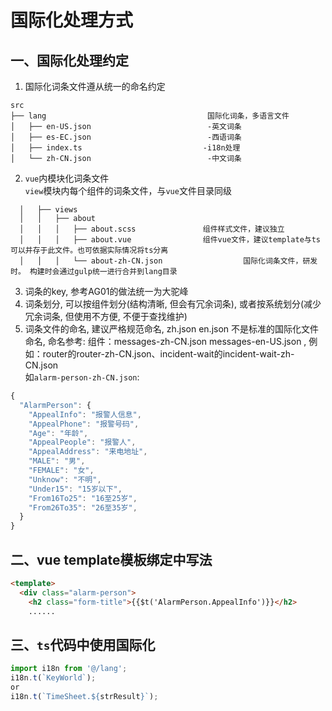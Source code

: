 # 国际化处理方式  

## 一、国际化处理约定  
1. 国际化词条文件遵从统一的命名约定  
```  
src  
├── lang                                    国际化词条，多语言文件
│   ├── en-US.json                          -英文词条
│   ├── es-EC.json                          -西语词条
│   ├── index.ts                           -i18n处理
│   └── zh-CN.json                          -中文词条  
```

2. `vue`内模块化词条文件    
`view`模块内每个组件的词条文件，与`vue`文件目录同级  
```  
  │   ├── views                            
  │   │   ├── about
  │   │   │   ├── about.scss               组件样式文件，建议独立
  │   │   │   ├── about.vue                组件vue文件，建议template与ts可以并存于此文件。也可依据实际情况将ts分离
  │   │   │   └── about-zh-CN.json                  国际化词条文件，研发时。 构建时会通过gulp统一进行合并到lang目录   

  ```   

3. 词条的key, 参考AG01的做法统一为大驼峰
4. 词条划分, 可以按组件划分(结构清晰, 但会有冗余词条), 或者按系统划分(减少冗余词条, 但使用不方便, 不便于查找维护)
5. 词条文件的命名, 建议严格规范命名, zh.json  en.json 不是标准的国际化文件命名, 
命名参考: 
组件：messages-zh-CN.json  messages-en-US.json , 例如：router的router-zh-CN.json、incident-wait的incident-wait-zh-CN.json    
如`alarm-person-zh-CN.json`:  
```  js
{
  "AlarmPerson": {
    "AppealInfo": "报警人信息",
    "AppealPhone": "报警号码",
    "Age": "年龄",
    "AppealPeople": "报警人",
    "AppealAddress": "来电地址",
    "MALE": "男",
    "FEMALE": "女",
    "Unknow": "不明",
    "Under15": "15岁以下",
    "From16To25": "16至25岁",
    "From26To35": "26至35岁",
  }
}  
```  

## 二、vue template模板绑定中写法  
``` html  
<template>
  <div class="alarm-person">
    <h2 class="form-title">{{$t('AlarmPerson.AppealInfo')}}</h2>
    ......  
```


## 三、`ts`代码中使用国际化  
```  js
import i18n from '@/lang';   
i18n.t(`KeyWorld`);
or
i18n.t(`TimeSheet.${strResult}`);  
```  



